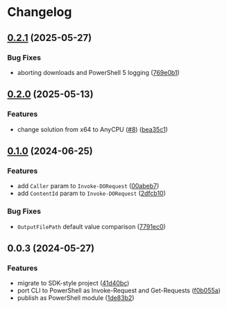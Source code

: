 # Changelog

## [0.2.1](https://github.com/pl4nty/PSDODownloader/compare/v0.2.0...v0.2.1) (2025-05-27)


### Bug Fixes

* aborting downloads and PowerShell 5 logging ([769e0b1](https://github.com/pl4nty/PSDODownloader/commit/769e0b11b3186c4da117915c70cff92bdda9202b))

## [0.2.0](https://github.com/pl4nty/PSDODownloader/compare/v0.1.0...v0.2.0) (2025-05-13)


### Features

* change solution from x64 to AnyCPU ([#8](https://github.com/pl4nty/PSDODownloader/issues/8)) ([bea35c1](https://github.com/pl4nty/PSDODownloader/commit/bea35c1aacdba67777108679fd5bcfc185a82d80))

## [0.1.0](https://github.com/pl4nty/PSDODownloader/compare/v0.0.3...v0.1.0) (2024-06-25)


### Features

* add `Caller` param to `Invoke-DORequest` ([00abeb7](https://github.com/pl4nty/PSDODownloader/commit/00abeb7ea763b493088ca2c9485bbd8c0f343dfa))
* add `ContentId` param to `Invoke-DORequest` ([2dfcb10](https://github.com/pl4nty/PSDODownloader/commit/2dfcb1026bd5fdb9b4af2ce7c83dd415df548e46))


### Bug Fixes

* `OutputFilePath` default value comparison ([7791ec0](https://github.com/pl4nty/PSDODownloader/commit/7791ec09135284ce8d62a3fd563bc1df202c4f16))

## 0.0.3 (2024-05-27)


### Features

* migrate to SDK-style project ([41d40bc](https://github.com/pl4nty/PSDODownloader/commit/41d40bc09788280b1ec8ff860590217913771841))
* port CLI to PowerShell as Invoke-Request and Get-Requests ([f0b055a](https://github.com/pl4nty/PSDODownloader/commit/f0b055afcd4f0a95b9125155707b4384e87691af))
* publish as PowerShell module ([1de83b2](https://github.com/pl4nty/PSDODownloader/commit/1de83b26c62cb9afc8cea85819986f5bac099f96))

